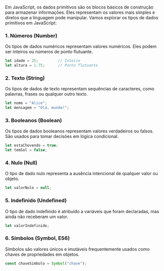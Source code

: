 Em JavaScript, os dados primitivos são os blocos básicos de construção para armazenar informações. Eles representam os valores mais simples e diretos que a linguagem pode manipular. Vamos explorar os tipos de dados primitivos em JavaScript:

### 1. Números (Number)

Os tipos de dados numéricos representam valores numéricos. Eles podem ser inteiros ou números de ponto flutuante.

```javascript
let idade = 25;         // Inteiro
let altura = 1.75;      // Ponto flutuante
```

### 2. Texto (String)

Os tipos de dados de texto representam sequências de caracteres, como palavras, frases ou qualquer outro texto.

```javascript
let nome = "Alice";
let mensagem = "Olá, mundo!";
```

### 3. Booleanos (Boolean)

Os tipos de dados booleanos representam valores verdadeiros ou falsos. São usados para tomar decisões em lógica condicional.

```javascript
let estaChovendo = true;
let temSol = false;
```

### 4. Nulo (Null)

O tipo de dado nulo representa a ausência intencional de qualquer valor ou objeto.

```javascript
let valorNulo = null;
```

### 5. Indefinido (Undefined)

O tipo de dado indefinido é atribuído a variáveis que foram declaradas, mas ainda não receberam um valor.

```javascript
let valorIndefinido;
```

### 6. Símbolos (Symbol, ES6)

Símbolos são valores únicos e imutáveis frequentemente usados como chaves de propriedades em objetos.

```javascript
const chaveSimbolo = Symbol("chave");
```